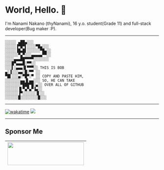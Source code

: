 # World, Hello. 👋

I'm Nanami Nakano (thyNanami), 16 y.o. student(Grade 11) and full-stack developer(Bug maker :P).

----------

```bob
░░░░░ ▄██▄░░░
░░░░░▐▀█▀▌░░░░▀█▄░░░
░░░░░▐█▄█▌░░░░░░▀█▄░░
░░░░░░▀▄▀░░░▄▄▄▄▄▀▀░░
░░░░▄▄▄██▀▀▀▀░░░░░░░
░░░█▀▄▄▄█░▀▀░░
░░░▌░▄▄▄▐▌▀▀▀░░ THIS IS BOB
▄░▐░░░▄▄░█░▀▀ ░░
▀█▌░░░▄░▀█▀░▀ ░░ COPY AND PASTE HIM,
░░░░░░░▄▄▐▌▄▄░░░ SO, HE CAN TAKE
░░░░░░░▀███▀█░▄░░ OVER ALL OF GITHUB
░░░░░░▐▌▀▄▀▄▀▐▄░░
░░░░░░▐▀░░░░░░▐▌░░
░░░░░░█░░░░░░░░█░░░
```

----------

[![wakatime](https://wakatime.com/badge/user/0aa0267a-8988-4090-ad37-c5a4dfc58ac8.svg)](https://wakatime.com/@0aa0267a-8988-4090-ad37-c5a4dfc58ac8)
<img src="https://wakatime.com/share/@thynanami/dfa6f500-7bb7-42b8-85c1-59e706df77ae.svg"/>

----------

## Sponsor Me

| <a href="https://store.steampowered.com/wishlist/profiles/76561199030345543/#sort=order"><img height="75" width="250" src="https://store.cloudflare.steamstatic.com/public/shared/images/header/logo_steam.svg?t=962016"/></a> | 
| ---------------- | 
